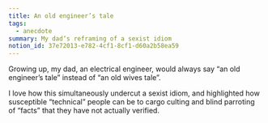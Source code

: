 ```yaml
---
title: An old engineer’s tale
tags:
  - anecdote
summary: My dad‘s reframing of a sexist idiom
notion_id: 37e72013-e782-4cf1-8cf1-d60a2b58ea59
---
```

Growing up, my dad, an electrical engineer, would always say “an old engineer’s tale” instead of “an old wives tale”.

I love how this simultaneously undercut a sexist idiom, and highlighted how susceptible “technical” people can be to cargo culting and blind parroting of “facts” that they have not actually verified.
